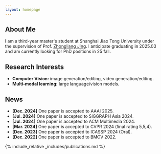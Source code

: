 ```yaml
---
layout: homepage
---
```


## About Me

I am a third-year master's student at Shanghai Jiao Tong University under the supervision of Prof. [Zhongliang Jing](https://www.aero.sjtu.edu.cn/En/Data/View/2189). 
I anticipate graduating in 2025.03 and am currently looking for PhD positions in 25 fall.

## Research Interests

- **Computer Vision:** image generation/editing, video generation/editing.
- **Multi-modal learning:** large language/vision models.

## News
- **[Dec. 2024]** One paper is accepted to AAAI 2025.
- **[Jul. 2024]** One paper is accepted to SIGGRAPH Asia 2024.
- **[Jul. 2024]** One paper is accepted to ACM Multimedia 2024.
- **[Mar. 2024]** One paper is accepted to CVPR 2024 (final rating 5,5,4).
- **[Dec. 2023]** One paper is accepted to ICASSP 2024 (Oral).
- **[Dec. 2022]** One paper is accepted to BMCV 2022.

{% include_relative _includes/publications.md %}
